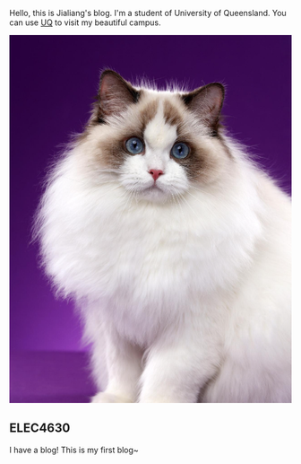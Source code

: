 Hello, this is Jialiang's blog. I'm a student of University of Queensland. You can use [UQ](https://www.uq.edu.au/) to visit my beautiful campus.

![Image of fast.ai logo](./images/1.jpg)

## ELEC4630

I have a blog!
This is my first blog~
